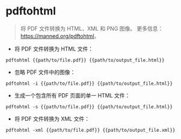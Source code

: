# pdftohtml

> 将 PDF 文件转换为 HTML、XML 和 PNG 图像。
> 更多信息：<https://manned.org/pdftohtml>。

- 将 PDF 文件转换为 HTML 文件：

`pdftohtml {{path/to/file.pdf}} {{path/to/output_file.html}}`

- 忽略 PDF 文件中的图像：

`pdftohtml -i {{path/to/file.pdf}} {{path/to/output_file.html}}`

- 生成一个包含所有 PDF 页面的单一 HTML 文件：

`pdftohtml -s {{path/to/file.pdf}} {{path/to/output_file.html}}`

- 将 PDF 文件转换为 XML 文件：

`pdftohtml -xml {{path/to/file.pdf}} {{path/to/output_file.xml}}`